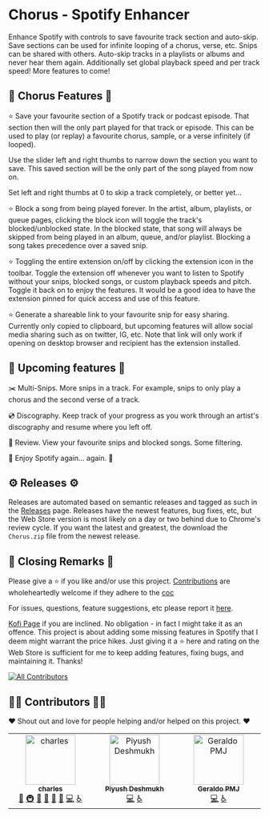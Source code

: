# Chorus - Spotify Enhancer

Enhance Spotify with controls to save favourite track section and auto-skip. Save sections can be used for infinite looping of a chorus, verse, etc. Snips can be shared with others. Auto-skip tracks in a playlists or albums and never hear them again. Additionally set global playback speed and per track speed! More features to come!

## **🎉 Chorus Features :tada:**

:star: Save your favourite section of a Spotify track or podcast episode. That section then will the only part played for that track or episode. This can be used to play (or replay) a favourite chorus, sample, or a verse infinitely (if looped).

Use the slider left and right thumbs to narrow down the section you want to save. This saved section will be the only part of the song played from now on.

Set left and right thumbs at 0 to skip a track completely, or better yet...

:star: Block a song from being played forever. In the artist, album, playlists, or queue pages, clicking the block icon will toggle the track's blocked/unblocked state. In the blocked state, that song will always be skipped from being played in an album, queue, and/or playlist. Blocking a song takes precedence over a saved snip.

:star: Toggling the entire extension on/off by clicking the extension icon in the toolbar. Toggle the extension off whenever you want to listen to Spotify without your snips, blocked songs, or custom playback speeds and pitch. Toggle it back on to enjoy the features. It would be a good idea to have the extension pinned for quick access and use of this feature.

:star: Generate a shareable link to your favourite snip for easy sharing. Currently only copied to clipboard, but upcoming features will allow social media sharing such as on twitter, IG, etc. Note that link will only work if opening on desktop browser and recipient has the extension installed.

## 📆 **Upcoming features** :calendar:

✂️ Multi-Snips. More snips in a track. For example, snips to only play a chorus and the second verse of a track.

💿 Discography. Keep track of your progress as you work through an artist's discography and resume where you left off.

📓 Review. View your favourite snips and blocked songs. Some filtering.

💃 Enjoy Spotify again... again. 💃

## :gear: **Releases** :gear:

Releases are automated based on semantic releases and tagged as such in the [Releases](https://github.com/cdrani/chorus/releases) page. Releases have the newest features, bug fixes, etc, but the Web Store version is most likely on a day or two behind due to Chrome's review cycle. If you want the latest and greatest, the download the `Chorus.zip` file from the newest release.



## :wave: **Closing Remarks** :wave:

Please give a :star: if you like and/or use this project. [Contributions](./contributing.md) are wholeheartedly welcome if they adhere to the [coc](./code_of_conduct.md)

For issues, questions, feature suggestions, etc please report it [here](https://github.com/cdrani/chorus/issues/new/choose).

[Kofi Page](https://ko-fi.com/cdrani) if you are inclined. No obligation - in fact I might take it as an offence. This project is about adding some missing features in Spotify that I deem might warrant the price hikes. Just giving it a :star: here and rating on the Web Store is sufficient for me to keep adding features, fixing bugs, and maintaining it. Thanks!


<!-- ALL-CONTRIBUTORS-BADGE:START - Do not remove or modify this section -->
[![All Contributors](https://img.shields.io/badge/all_contributors-1-orange.svg?style=flat-square)](#contributors-)
<!-- ALL-CONTRIBUTORS-BADGE:END -->


## 👷‍♀️ **Contributors** 👷‍♂️

:heart: Shout out and love for people helping and/or helped on this project. :heart:

<!-- ALL-CONTRIBUTORS-LIST:START - Do not remove or modify this section -->
<!-- prettier-ignore-start -->
<!-- markdownlint-disable -->
<table>
  <tbody>
    <tr>
      <td align="center" valign="top" width="14.28%"><a href="http://cdrani.dev"><img src="https://avatars.githubusercontent.com/u/18746599?v=4?s=100" width="100px;" alt="charles"/><br /><sub><b>charles</b></sub></a><br /><a href="#ideas-cdrani" title="Ideas, Planning, & Feedback">🤔</a> <a href="#infra-cdrani" title="Infrastructure (Hosting, Build-Tools, etc)">🚇</a> <a href="#design-cdrani" title="Design">🎨</a> <a href="https://github.com/cdrani/chorus/pulls?q=is%3Apr+reviewed-by%3Acdrani" title="Reviewed Pull Requests">👀</a> <a href="https://github.com/cdrani/chorus/issues?q=author%3Acdrani" title="Bug reports">🐛</a> <a href="https://github.com/cdrani/chorus/commits?author=cdrani" title="Documentation">📖</a> <a href="https://github.com/cdrani/chorus/commits?author=cdrani" title="Code">💻</a> <a href="#a11y-cdrani" title="Accessibility">️️️️♿️</a></td>
      <td align="center" valign="top" width="14.28%"><a href="https://github.com/Piyush-Deshmukh"><img src="https://avatars.githubusercontent.com/u/99667276?v=4?s=100" width="100px;" alt="Piyush Deshmukh"/><br /><sub><b>Piyush Deshmukh</b></sub></a><br /><a href="https://github.com/cdrani/chorus/commits?author=Piyush-Deshmukh" title="Code">💻</a> <a href="#a11y-Piyush-Deshmukh" title="Accessibility">️️️️♿️</a></td>
      <td align="center" valign="top" width="14.28%"><a href="https://github.com/geraldopmj"><img src="https://avatars.githubusercontent.com/u/81118137?v=4?s=100" width="100px;" alt="Geraldo PMJ"/><br /><sub><b>Geraldo PMJ</b></sub></a><br /><a href="https://github.com/cdrani/chorus/commits?author=geraldopmj" title="Code">💻</a> <a href="#a11y-geraldopmj" title="Accessibility">️️️️♿️</a></td>
    </tr>
  </tbody>
</table>

<!-- markdownlint-restore -->
<!-- prettier-ignore-end -->

<!-- ALL-CONTRIBUTORS-LIST:END -->
<!-- prettier-ignore-start -->
<!-- markdownlint-disable -->

<!-- markdownlint-restore -->
<!-- prettier-ignore-end -->

<!-- ALL-CONTRIBUTORS-LIST:END -->
